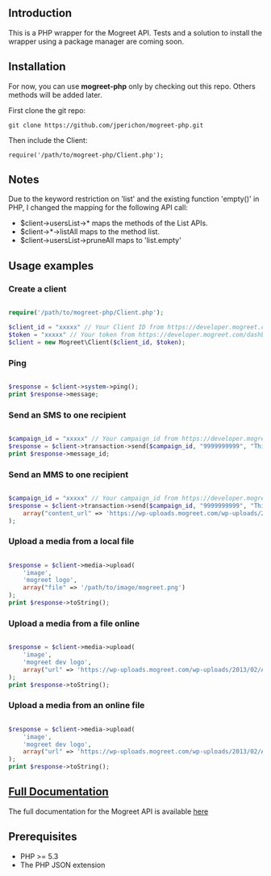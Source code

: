 ## Introduction

This is a PHP wrapper for the Mogreet API.
Tests and a solution to install the wrapper using a package manager are coming soon.

## Installation

For now, you can use **mogreet-php** only by checking out this repo.
Others methods will be added later.

First clone the git repo:

    git clone https://github.com/jperichon/mogreet-php.git
    
Then include the Client:
    
    require('/path/to/mogreet-php/Client.php');

## Notes

Due to the keyword restriction on 'list' and the existing function 'empty()' in
PHP, I changed the mapping for the following API call:

- $client->usersList->* maps the methods of the List APIs.
- $client->*->listAll maps to the method list.
- $client->usersList->pruneAll maps to 'list.empty'

## Usage examples

### Create a client

```php

require('/path/to/mogreet-php/Client.php');

$client_id = "xxxxx" // Your Client ID from https://developer.mogreet.com/dashboard
$token = "xxxxx" // Your token from https://developer.mogreet.com/dashboard
$client = new Mogreet\Client($client_id, $token);
```

### Ping

```php

$response = $client->system->ping();
print $response->message;
```

### Send an SMS to one recipient

```php

$campaign_id = "xxxxx" // Your campaign_id from https://developer.mogreet.com/dashboard
$response = $client->transaction->send($campaign_id, "9999999999", "This is super easy!");
print $response->message_id;
```

### Send an MMS to one recipient

```php

$campaign_id = "xxxxx" // Your campaign_id from https://developer.mogreet.com/dashboard
$response = $client->transaction->send($campaign_id, "9999999999", "This is super easy!",
    array("content_url" => 'https://wp-uploads.mogreet.com/wp-uploads/2013/02/API-Beer-sticker-300dpi-1024x1024.jpg')
);

```
### Upload a media from a local file

```php

$response = $client->media->upload(
    'image', 
    'mogreet logo',
    array("file" => '/path/to/image/mogreet.png')
);
print $response->toString();
```

### Upload a media from a file online

```php

$response = $client->media->upload(
    'image', 
    'mogreet dev logo',
    array("url" => 'https://wp-uploads.mogreet.com/wp-uploads/2013/02/API-Beer-sticker-300dpi-1024x1024.jpg')
);
print $response->toString();
```

### Upload a media from an online file

```php

$response = $client->media->upload(
    'image', 
    'mogreet dev logo',
    array("url" => 'https://wp-uploads.mogreet.com/wp-uploads/2013/02/API-Beer-sticker-300dpi-1024x1024.jpg')
);
print $response->toString();

```

## [Full Documentation](https://developer.mogreet.com/docs)

The full documentation for the Mogreet API is available [here](https://developer.mogreet.com/docs)

## Prerequisites

* PHP >= 5.3
* The PHP JSON extension
